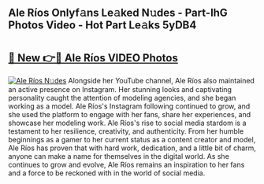 ## Ale Ríos Onlyf𝚊ns Le𝚊ked N𝚞des - Part-IhG Photos Video - Hot Part Le𝚊ks 5yDB4

# <h2><a href="http://ab72226.deff.icu/?id=Ale+R%c3%ados">🔗 New 👉🔴 Ale Ríos VIDEO Photos</a></h2>

[![Ale Ríos N𝚞des](https://i.imgur.com/rIISA9y.gif)](http://ab72226.deff.icu/?id=Ale+R%c3%ados)
Alongside her YouTube channel, Ale Ríos also maintained an active presence on Instagram. Her stunning looks and captivating personality caught the attention of modeling agencies, and she began working as a model. Ale Ríos's Instagram following continued to grow, and she used the platform to engage with her fans, share her experiences, and showcase her modeling work. Ale Ríos's rise to social media stardom is a testament to her resilience, creativity, and authenticity. From her humble beginnings as a gamer to her current status as a content creator and model, Ale Ríos has proven that with hard work, dedication, and a little bit of charm, anyone can make a name for themselves in the digital world. As she continues to grow and evolve, Ale Ríos remains an inspiration to her fans and a force to be reckoned with in the world of social media.
